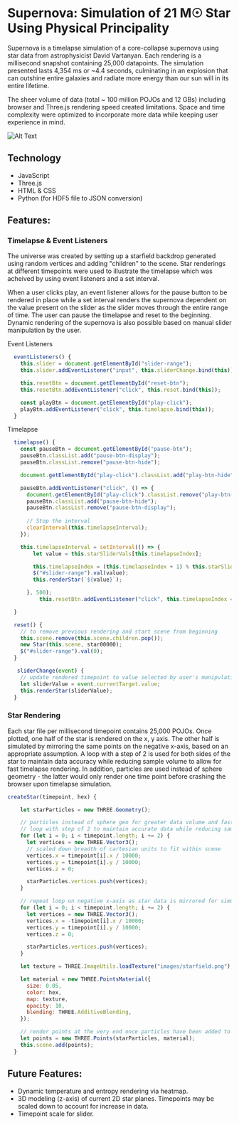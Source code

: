 # Supernova: Simulation of 21 M☉ Star Using Physical Principality

Supernova is a timelapse simulation of a core-collapse supernova using star data from astrophysicist David Vartanyan. Each rendering is a millisecond snapshot containing 25,000 datapoints. The simulation presented lasts 4,354 ms or ~4.4 seconds, culminating in an explosion that can outshine entire galaxies and radiate more energy than our sun will in its entire lifetime.

The sheer volume of data (total ~ 100 million POJOs and 12 GBs) including browser and Three.js rendering speed created limitations. Space and time complexity were optimized to incorporate more data while keeping user experience in mind. 

![Alt Text](images/supernova.gif)

## Technology

* JavaScript
* Three.js
* HTML & CSS
* Python (for HDF5 file to JSON conversion)

## Features:

### Timelapse & Event Listeners

The universe was created by setting up a starfield backdrop generated using random vertices and adding "children" to the scene. Star renderings at different timepoints were used to illustrate the timelapse which was acheived by using event listeners and a set interval. 

When a user clicks play, an event listener allows for the pause button to be rendered in place while a set interval renders the supernova dependent on the value present on the slider as the slider moves through the entire range of time. The user can pause the timelapse and reset to the beginning. Dynamic rendering of the supernova is also possible based on manual slider manipulation by the user.

Event Listeners

```js
  eventListeners() {
    this.slider = document.getElementById("slider-range");
    this.slider.addEventListener("input", this.sliderChange.bind(this));

    this.resetBtn = document.getElementById("reset-btn");
    this.resetBtn.addEventListener("click", this.reset.bind(this));

    const playBtn = document.getElementById("play-click");
    playBtn.addEventListener("click", this.timelapse.bind(this));
  }
```

Timelapse

```js
  timelapse() {
    const pauseBtn = document.getElementById("pause-btn");
    pauseBtn.classList.add("pause-btn-display");
    pauseBtn.classList.remove("pause-btn-hide");

    document.getElementById("play-click").classList.add("play-btn-hide");

    pauseBtn.addEventListener("click", () => {
      document.getElementById("play-click").classList.remove("play-btn-hide");
      pauseBtn.classList.add("pause-btn-hide");
      pauseBtn.classList.remove("pause-btn-display");
      
      // Stop the interval
      clearInterval(this.timelapseInterval);
    });

    this.timelapseInterval = setInterval(() => {
        let value = this.starSliderVals[this.timelapseIndex];

        this.timelapseIndex = (this.timelapseIndex + 1) % this.starSliderVals.length;
        $("#slider-range").val(value);
        this.renderStar(`${value}`);

      }, 500);
          this.resetBtn.addEventListener("click", this.timelapseIndex = 0);

  }

  reset() {
    // to remove previous rendering and start scene from beginning 
    this.scene.remove(this.scene.children.pop());
    new Star(this.scene, star00000);
    $("#slider-range").val(0);
  }

   sliderChange(event) {
    // update rendered timepoint to value selected by user's manipulation of slider
    let sliderValue = event.currentTarget.value;
    this.renderStar(sliderValue);
  }

```

### Star Rendering

Each star file per millisecond timepoint contains 25,000 POJOs. Once plotted, one half of the star is rendered on the x, y axis. The other half is simulated by mirroring the same points on the negative x-axis, based on an appropriate assumption. A loop with a step of 2 is used for both sides of the star to maintain data accuracy while reducing sample volume to allow for fast timelapse rendering. In addition, particles are used instead of sphere geometry - the latter would only render one time point before crashing the browser upon timelapse simulation. 

```js
createStar(timepoint, hex) {

    let starParticles = new THREE.Geometry();

    // particles instead of sphere geo for greater data volume and fast timelapse rendering
    // loop with step of 2 to maintain accurate data while reducing sample volume
    for (let i = 0; i < timepoint.length; i += 2) {
      let vertices = new THREE.Vector3();
      // scaled down breadth of cartesian units to fit within scene 
      vertices.x = timepoint[i].x / 10000;
      vertices.y = timepoint[i].y / 10000;
      vertices.z = 0;

      starParticles.vertices.push(vertices);
    }

    // repeat loop on negative x-axis as star data is mirrored for simulation purposes
    for (let i = 0; i < timepoint.length; i += 2) {
      let vertices = new THREE.Vector3();
      vertices.x = -timepoint[i].x / 10000;
      vertices.y = timepoint[i].y / 10000;
      vertices.z = 0;

      starParticles.vertices.push(vertices);
    }

    let texture = THREE.ImageUtils.loadTexture("images/starfield.png");

    let material = new THREE.PointsMaterial({
      size: 0.05,
      color: hex,
      map: texture,
      opacity: 10,
      blending: THREE.AdditiveBlending,
    });

    // render points at the very end once particles have been added to geometry
    let points = new THREE.Points(starParticles, material);
    this.scene.add(points);
  }
```

## Future Features:

* Dynamic temperature and entropy rendering via heatmap.
* 3D modeling (z-axis) of current 2D star planes. Timepoints may be scaled down to account for increase in data.
* Timepoint scale for slider.